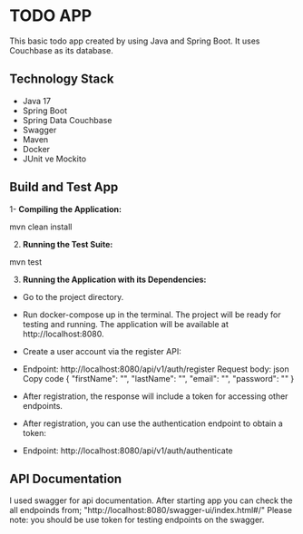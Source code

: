 # TODO APP
This basic todo app created by using Java and Spring Boot. It uses Couchbase as its database.

## Technology Stack
- Java 17
- Spring Boot
- Spring Data Couchbase
- Swagger
- Maven
- Docker
- JUnit ve Mockito

## Build and Test App

1- **Compiling the Application:**
  
  mvn clean install

2. **Running the Test Suite:**
   
  mvn test

3. **Running the Application with its Dependencies:**
  - Go to the project directory.

  - Run docker-compose up in the terminal. The project will be ready for testing and running. The application will be available at http://localhost:8080.

  - Create a user account via the register API:

  - Endpoint: http://localhost:8080/api/v1/auth/register
Request body:
json
Copy code
{
  "firstName": "",
  "lastName": "",
  "email": "",
  "password": ""
}
  - After registration, the response will include a token for accessing other endpoints.

  - After registration, you can use the authentication endpoint to obtain a token:

  - Endpoint: http://localhost:8080/api/v1/auth/authenticate

  ## API Documentation
  I used swagger for api documentation. After starting app you can check the all endpoinds from;
   "http://localhost:8080/swagger-ui/index.html#/"
  Please note: you should be use token for testing endpoints on the swagger. 
     
